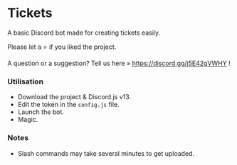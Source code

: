 # Tickets

A basic Discord bot made for creating tickets easily.

Please let a ⭐ if you liked the project.

A question or a suggestion? Tell us here » https://discord.gg/j5E42qVWHY !

### Utilisation

- Download the project & Discord.js v13.
- Edit the token in the `config.js` file.
- Launch the bot.
- Magic.

### Notes

- Slash commands may take several minutes to get uploaded.